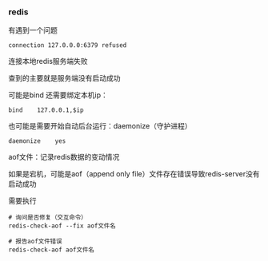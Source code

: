 ### redis

有遇到一个问题

```
connection 127.0.0.0:6379 refused
```

连接本地redis服务端失败

查到的主要就是服务端没有启动成功

可能是bind 还需要绑定本机ip：

```
bind    127.0.0.1,$ip
```

也可能是需要开始自动后台运行：daemonize（守护进程）

```
daemonize    yes
```

aof文件：记录redis数据的变动情况

如果是宕机，可能是aof（append only file）文件存在错误导致redis-server没有启动成功

需要执行

```
# 询问是否修复（交互命令）
redis-check-aof --fix aof文件名

# 报告aof文件错误
redis-check-aof aof文件名
```

